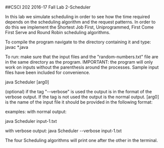 ##CSCI 202 2016-17 Fall Lab 2-Scheduler

In this lab we simulate scheduling in order to see how the time required depends on the scheduling algorithm and the request patterns. In order to do this we implement the Shortest Job First, Uniprogrammed, First Come First Serve and Round Robin scheduling algorithms.

To compile the program navigate to the directory containing it and type:
javac *.java

To run:
make sure that the input files and the "random-numbers.txt" file are in the same directory as the program.
IMPORTANT: the program will only work on inputs without the parenthesis around the processes. Sample input files have been included for convenience.

java Scheduler <tag> [arg0]

<tag> (optional) if the tag "--verbose" is used the output is in the format of the verbose output. If the tag is not used the output is the normal output.
[arg0] is the name of the input file it should be provided in the following format:

examples:
with normal output:

java Scheduler input-1.txt

with verbose output:
java Scheduler --verbose input-1.txt

The four Scheduling algorithms will print one after the other in the terminal.
